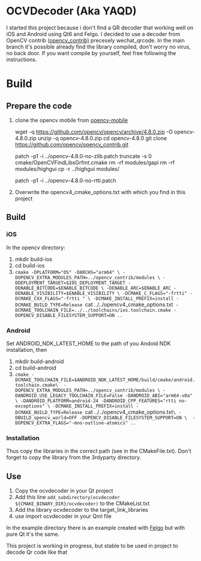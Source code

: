 # OCVDecoder (Aka YAQD)

I started this project because i don't find a QR decoder that working well on iOS and Android using Qt6 and Felgo.
I decided to use a decoder from OpenCV contrib ([opencv_contrib)](https://github.com/opencv/opencv_contrib/tree/4.x) precesely wechat_qrcode.
In the main branch it's possible already find the library compiled, don't worry no virus, no back door.
If you want compile by yourself, feel free following the instructions.


# Build

## Prepare the code

 1. clone the opencv mobile from [opencv-mobile](https://github.com/nihui/opencv-mobile)
	 

    wget -q https://github.com/opencv/opencv/archive/4.8.0.zip -O opencv-4.8.0.zip
	unzip -q opencv-4.8.0.zip
	cd opencv-4.8.0
	git clone https://github.com/opencv/opencv_contrib.git

	patch -p1 -i ../opencv-4.8.0-no-zlib.patch
	truncate -s 0 cmake/OpenCVFindLibsGrfmt.cmake
	rm -rf modules/gapi
	rm -rf modules/highgui
	cp -r ../highgui modules/
	
	patch -p1 -i ../opencv-4.8.0-no-rtti.patch

 2. Overwrite the opencv4_cmake_options.txt with which you find in this project


## Build

### iOS

 In the opencv directory:
 

 1. mkdir build-ios
 2. cd build-ios
 3. `cmake -DPLATFORM="OS" -DARCHS="arm64" \
 -DOPENCV_EXTRA_MODULES_PATH=../opencv_contrib/modules \
-DDEPLOYMENT_TARGET=$IOS_DEPLOYMENT_TARGET -DENABLE_BITCODE=$ENABLE_BITCODE \ -DENABLE_ARC=$ENABLE_ARC -DENABLE_VISIBILITY=$ENABLE_VISIBILITY \
-DCMAKE_C_FLAGS="-frtti" -DCMAKE_CXX_FLAGS="-frtti " \
-DCMAKE_INSTALL_PREFIX=install -DCMAKE_BUILD_TYPE=Release `cat ../../opencv4_cmake_options.txt` -DCMAKE_TOOLCHAIN_FILE=../../toolchains/ios.toolchain.cmake -DOPENCV_DISABLE_FILESYSTEM_SUPPORT=ON ..`

### Android
Set ANDROID_NDK_LATEST_HOME to the path of you Andoid NDK installation, then

 1. mkdir build-android
 2. cd build-android
 3. `cmake -DCMAKE_TOOLCHAIN_FILE=$ANDROID_NDK_LATEST_HOME/build/cmake/android.toolchain.cmake\  -DOPENCV_EXTRA_MODULES_PATH=../opencv_contrib/modules \ -DANDROID_USE_LEGACY_TOOLCHAIN_FILE=False -DANDROID_ABI="arm64-v8a" \ -DANDROID_PLATFORM=android-24 -DANDROID_CPP_FEATURES="rtti no-exceptions" \ -DCMAKE_INSTALL_PREFIX=install -DCMAKE_BUILD_TYPE=Release `cat ../../opencv4_cmake_options.txt`\ -DBUILD_opencv_world=OFF -DOPENCV_DISABLE_FILESYSTEM_SUPPORT=ON \ 
-DOPENCV_EXTRA_FLAGS="-mno-outline-atomics" ..`

### Installation
Thus copy the libraries in the correct path (see in the CMakeFile.txt). Don't forget to copy the library from the 3rdyparty directory.


## Use

 1. Copy the ocvdecoder in your Qt project
 2. Add this line `add_subdirectory(ocvdecoder ${CMAKE_BINARY_DIR}/ocvdecoder)` to the CMakeList.txt
 3. Add the library ocvdecoder to the target_link_libraries
 4. use import ocvdecoder in your Qml file

In the example directory there is an example created with [Felgo](https://www.felgo.com) but with pure Qt it's the same.

This project is working in progress, but stable to be used in project to decode Qr code like that
